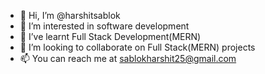 - 👋 Hi, I’m @harshitsablok
- 👀 I’m interested in software development
- 🌱 I’ve learnt Full Stack Development(MERN)
- 💞️ I’m looking to collaborate on Full Stack(MERN) projects
- 📫 You can reach me at sablokharshit25@gmail.com

<!---
harshitsablok/harshitsablok is a ✨ special ✨ repository because its `README.md` (this file) appears on your GitHub profile.
You can click the Preview link to take a look at your changes.
--->
